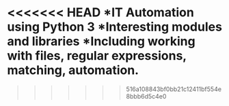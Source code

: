 <<<<<<< HEAD
*IT Automation using Python 3
*Interesting modules and libraries
*Including working with files, regular expressions, matching, automation.
=======

>>>>>>> 516a108843bf0bb21c12411bf554e8bbb6d5c4e0
